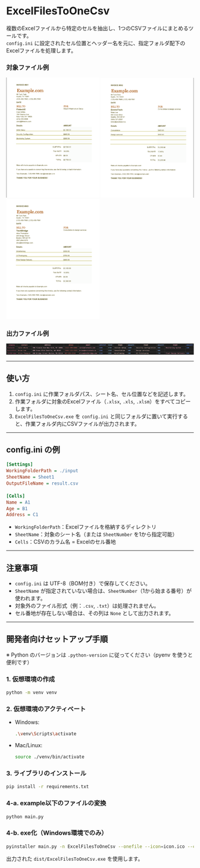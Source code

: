 # ExcelFilesToOneCsv

複数のExcelファイルから特定のセルを抽出し、1つのCSVファイルにまとめるツールです。  
`config.ini` に設定されたセル位置とヘッダー名を元に、指定フォルダ配下のExcelファイルを処理します。

### 対象ファイル例

<img src="./readme_images/sample_invoice001.png" width="250px" alt="Sample Invoice 001">
<img src="./readme_images/sample_invoice002.png" width="250px" alt="Sample Invoice 002">
<img src="./readme_images/sample_invoice003.png" width="250px" alt="Sample Invoice 003">

### 出力ファイル例

<img src="./readme_images/result.png" alt="Result">

---

## 使い方

1. `config.ini` に作業フォルダパス、シート名、セル位置などを記述します。
2. 作業フォルダに対象のExcelファイル（`.xlsx`, `.xls`, `.xlsm`）をすべてコピーします。
3. `ExcelFilesToOneCsv.exe` を `config.ini` と同じフォルダに置いて実行すると、作業フォルダ内にCSVファイルが出力されます。

---

## config.ini の例

```ini
[Settings]
WorkingFolderPath = ./input
SheetName = Sheet1
OutputFileName = result.csv

[Cells]
Name = A1
Age = B1
Address = C1
```

- `WorkingFolderPath`：Excelファイルを格納するディレクトリ
- `SheetName`：対象のシート名（または `SheetNumber` を1から指定可能）
- `Cells`：CSVのカラム名 = Excelのセル番地

---

## 注意事項

- `config.ini` は UTF-8（BOM付き）で保存してください。
- `SheetName` が指定されていない場合は、`SheetNumber`（1から始まる番号）が使われます。
- 対象外のファイル形式（例：`.csv`, `.txt`）は処理されません。
- セル番地が存在しない場合は、その列は `None` として出力されます。

---

## 開発者向けセットアップ手順

※ Python のバージョンは `.python-version` に従ってください（pyenv を使うと便利です）

### 1. 仮想環境の作成

```bash
python -m venv venv
```

### 2. 仮想環境のアクティベート

- Windows:
  ```bash
  .\venv\Scripts\activate
  ```
- Mac/Linux:
  ```bash
  source ./venv/bin/activate
  ```

### 3. ライブラリのインストール

```bash
pip install -r requirements.txt
```

### 4-a. example以下のファイルの変換

```bash
python main.py  
```

### 4-b. exe化（Windows環境でのみ）

```bash
pyinstaller main.py -n ExcelFilesToOneCsv --onefile --icon=icon.ico --console
```

出力された `dist/ExcelFilesToOneCsv.exe` を使用します。

